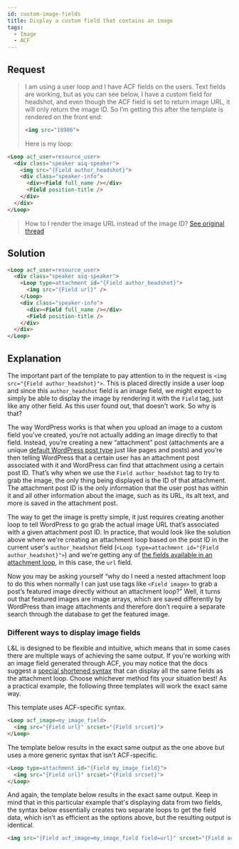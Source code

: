 ```yaml
---
id: custom-image-fields
title: Display a custom field that contains an image
tags:
  - Image
  - ACF
---
```

## Request

> I am using a user loop and I have ACF fields on the users. Text fields are working, but as you can see below, I have a custom field for headshot, and even though the ACF field is set to return image URL, it will only return the image ID. So I’m getting this after the template is rendered on the front end:
> 
> ```html
> <img src="18986">
> ```
> 
> Here is my loop:
> 
```html
<Loop acf_user=resource_user>
  <div class="speaker aiq-speaker">
	<img src="{Field author_headshot}">
	<div class="speaker-info">
	  <div><Field full_name /></div>
	  <Field position-title />
	</div>
  </div>
</Loop>
```
> How to I render the image URL instead of the image ID? [See original thread](https://discourse.tangible.one/t/acf-user-field-array-subfield/446/)

## Solution

```html
<Loop acf_user=resource_user>
  <div class="speaker aiq-speaker">
    <Loop type=attachment id="{Field author_headshot}">
      <img src="{Field url}" />
    </Loop>
    <div class="speaker-info">
      <div><Field full_name /></div>
      <Field position-title />
    </div>
  </div>
</Loop>
```

## Explanation

The important part of the template to pay attention to in the request is `<img src="{Field author_headshot}">`. This is placed directly inside a user loop and since this `author_headshot` field is an image field, we might expect to simply be able to display the image by rendering it with the `Field` tag, just like any other field. As this user found out, that doesn't work. So why is that?

The way WordPress works is that when you upload an image to a custom field you’ve created, you’re not actually adding an image directly to that field. Instead, you’re creating a new “attachment” post (attachments are a unique [default WordPress post type](https://developer.wordpress.org/themes/basics/post-types/#default-post-types) just like pages and posts) and you’re then telling WordPress that a certain user has an attachment post associated with it and WordPress can find that attachment using a certain post ID. That’s why when we use the `Field author_headshot` tag to try to grab the image, the only thing being displayed is the ID of that attachment. The attachment post ID is the only information that the user post has within it and all other information about the image, such as its URL, its alt text, and more is saved in the attachment post.  

The way to get the image is pretty simple, it just requires creating another loop to tell WordPress to go grab the actual image URL that’s associated with a given attachment post ID. In practice, that would look like the solution above where we're creating an attachment loop based on the post ID in the current user's `author_headshot` field (`<Loop type=attachment id="{Field author_headshot}">`) and we're getting any of [the fields available in an attachment loop](/dynamic-tags/loop/attachment#attachment-fields), in this case, the `url` field.

Now you may be asking yourself “why do I need a nested attachment loop to do this when normally I can just use tags like `<Field image>` to grab a post’s featured image directly without an attachment loop?” Well, it turns out that featured images are image arrays, which are saved differently by WordPress than image attachments and therefore don’t require a separate search through the database to get the featured image.  

### Different ways to display image fields

L&L is designed to be flexible and intuitive, which means that in some cases there are multiple ways of achieving the same output. If you're working with an image field generated through ACF, you may notice that the docs suggest a [special shortened syntax](/integrations/acf#image) that can display all the same fields as the attachment loop. Choose whichever method fits your situation best! As a practical example, the following three templates will work the exact same way. 

This template uses ACF-specific syntax.

```html
<Loop acf_image=my_image_field>
  <img src="{Field url}" srcset="{Field srcset}">
</Loop>
```

The template below results in the exact same output as the one above but uses a more generic syntax that isn't ACF-specific.

```html
<Loop type=attachment id="{Field my_image_field}">
  <img src="{Field url}" srcset="{Field srcset}">
</Loop>
```

And again, the template below results in the exact same output. Keep in mind that in this particular example that's displaying data from two fields, the syntax below essentially creates two separate loops to get the field data, which isn’t as efficient as the options above, but the resulting output is identical.  

```html
<img src="{Field acf_image=my_image_field field=url}" srcset="{Field acf_image=my_image_field field=srcset}">
```
